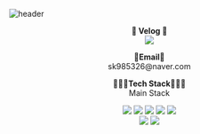 ![header](https://capsule-render.vercel.app/api?type=waving&color=CDE4AD&fontColor=DDCA9B&height=300&section=header&text=Welcome!&fontSize=90&desc=JiHyun's%20github!!&descAlign=65&&descAlignY=70 )

<p align="center">
<Strong>🍈 Velog 🍈</Strong><br/>
<a href="https://velog.io/@lee951109/" target="_blank"><img src="https://img.shields.io/badge/Velog-20C997?style=flat-square&logo=Velog&logoColor=white"/></a>
</p>

<p align="center">
 <Strong>📧Email📧</Strong><br/>
 sk985326@naver.com
</p>


<p align="center">
<Strong>👨🏻‍💻Tech Stack👨🏻‍💻</Strong><br/>
Main Stack
</p>

<p align="center" display="inline-block">
<img src="https://img.shields.io/badge/HTML5-E34F26?style=for-the-badge&logo=HTML5&logoColor=white"/> 
<img src="https://img.shields.io/badge/CSS-1572B6?style=for-the-badge&logo=CSS3&logoColor=white"/>
<img src="https://img.shields.io/badge/JavaScript-F7DF1E?style=for-the-badge&logo=JavaScript&logoColor=white"/>
<img src="https://img.shields.io/badge/React-61DAFB?style=for-the-badge&logo=React&logoColor=white"/>
<img src="https://img.shields.io/badge/Redux-764ABC?style=for-the-badge&logo=Redux&logoColor=white"/> <br/>
<img src="https://img.shields.io/badge/Spring-6DB33F?style=for-the-badge&logo=Spring&logoColor=white"/>
<img src="https://img.shields.io/badge/PostgreSQL-4169E1?style=for-the-badge&logo=PostgreSQL&logoColor=white"/>
</p>
